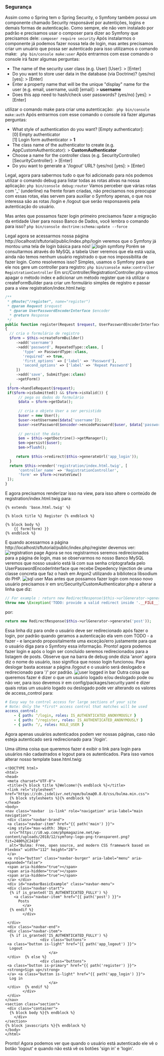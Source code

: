 ### Segurança

Assim como o Spring tem o Spring Security, o Symfony também possui um componente chamado Security responsável por autentições, logins e demais formas de autenticação. Como sempre, ele não vem instalado por padrão e precisamos usar o composer para dizer ao Symfony que precisamos dele:
```composer require security```
Após instalarmos o componente já podemos fazer nossa tela de login, mas antes precisamos criar um unuário que possa ser autenticado para isso utilizamos o comando make:
``` php bin/console make:user```
Após entrarmos com esse comando o console irá fazer algumas perguntas:

 -  The name of the security user class (e.g. User) [User]:
 \> [Enter]
 -  Do you want to store user data in the database (via Doctrine)? (yes/no) [yes]:
  \> [Enter]
 -  Enter a property name that will be the unique "display" name for the user (e.g. email, username, uuid) [email]:
  \> **username**
 -  Does this app need to hash/check user passwords? (yes/no) [yes]: 
  \> [Enter]

 utilizar o comando make para criar uma autenticação:
``` php bin/console make:auth```
Após entrarmos com esse comando o console irá fazer algumas perguntas:

- What style of authentication do you want? [Empty authenticator]: <br>
  [0] Empty authenticator<br>
  [1] Login form authenticator
\> **1**
-  The class name of the authenticator to create (e.g. AppCustomAuthenticator):
\> **CustomAuthenticator**
- Choose a name for the controller class (e.g. SecurityController) [SecurityController]:
\> [Enter]
-  Do you want to generate a '/logout' URL? (yes/no) [yes]:
\> [Enter]

Legal, agora para sabermos tudo o que foi adicionado para nós podemos utilizar o comando debug para listar todas as rotas ativas na nossa aplicação:
``` php bin/console debug:router ```
Vamos perceber que várias rotas com '_' (underline) na frente foram criadas, não precisamos nos preocupar com essas rotas, elas servem para auxiliar o Symfony apenas, o que nos interessa são as rotas /login e /logout que serão responsaveis pela autenticação do usuário.

Mas antes que possamos fazer login primeiro precisamos fazer a migração da entidade User para nosso Banco de Dados, você lembra o comando para isso?
``` php bin/console doctrine:schema:update --force ```

Legal agora se acessarmos nossa página http://localhost/sftutorial/public/index.php/login veremos que o Symfony já montou  uma tela de login básica para nós!
![login symfony](https://github.com/Camilotk/symfony-sisint-ifrs/blob/master/imagens/login-basico.png)
Porém se consultarmos através do MySQL a tabela User veremos que ela está vazia, ainda não temos nenhum usuário registrado o que nos impossibilita de fazer login. Como resolvemos isso? Simples, usamos o Symfony para que ele nos gere um controller para registro:
``` php bin/console make:controller RegistrationController ```
Em src/Controller/RegistrationController.php vamos apagar o método index e adicionar um método register que irá utilizar o createFormBuilder para criar um formulário simples de registro e passar para a view registration/index.html.twig:
```php
/**  
 * @Route("/register", name="register")  
 * @param Request $request  
  * @param UserPasswordEncoderInterface $encoder  
  * @return Response  
 */
public function register(Request $request, UserPasswordEncoderInterface $encoder)  
{
  // cria o formulário de registro
  $form = $this->createFormBuilder()  
	 ->add('username')  
	 ->add('password', RepeatedType::class, [  
		'type' => PasswordType::class,  
		'required' => true,  
		'first_options' => ['label' => 'Password'],  
		'second_options' => ['label' => 'Repeat Password']  
	 ]) 
	 ->add('save', SubmitType::class)  
	 ->getForm()  
  ;  
 $form->handleRequest($request);  
 if($form->isSubmitted() && $form->isValid()) {  
	  // pega os dados do formulário  
	  $data = $form->getData();  
  
	  // cria o objeto User a ser persistido  
	  $user = new User();  
	  $user->setUsername($data['username']);  
	  $user->setPassword($encoder->encodePassword($user, $data['password']));  
  
	  // persist the data  
	  $em = $this->getDoctrine()->getManager();  
	  $em->persist($user);  
	  $em->flush();  
  
	 return $this->redirect($this->generateUrl('app_login'));  
  }  
  return $this->render('registration/index.html.twig', [  
	  'controller_name' => 'RegistrationController',  
	  'form' => $form->createView()  
 ]);  
}
```
E agora precisamos renderizar isso na view, para isso altere o conteúdo de registration/index.html.twig para:
```twig
{% extends 'base.html.twig' %}  
  
{% block title %} Register {% endblock %}  
  
{% block body %}  
    {{ form(form) }}  
{% endblock %}
```
E quando acessarmos a página http://localhost/sftutorial/public/index.php/register devemos ver:
![registration page](https://github.com/Camilotk/symfony-sisint-ifrs/blob/master/imagens/registration-page.png)
Agora se nos registrarmos seremos redirecionados para a página de login, mas se observarmos no nosso Banco MySQL veremos que nosso usuário está lá com sua senha criptografada pelo UserPasswordEncoderInterface que recebe Depedency Injection de uma classe concreta que faz o hash em Argon2 utilizando a biblioteca libsodium do PHP.
![sql user](https://github.com/Camilotk/symfony-sisint-ifrs/blob/master/imagens/sql-user.png)
Mas antes que possamos fazer login com nosso novo usuário precisamos ir em src/Security/CustomAuthenticator.php e alterar a linha que diz:
```php
// For example : return new RedirectResponse($this->urlGenerator->generate('some_route'));  
throw new \Exception('TODO: provide a valid redirect inside '.__FILE__);
```
por:
```php
return new RedirectResponse($this->urlGenerator->generate('post'));
```
Essa linha diz para onde o usuário deve ser redirecionado após fazer o login, por padrão quando geramos a autenticação ela vem com TODO - a fazer - e lançando propositalmente uma exceção/erro justamente para que o usuário diga para o Symfony essa informação. Pronto! agora podemos fazer login e após o login ser concluido seremos redirecionados para a listagem de posts. Observe que na barra de debug onde dizia 'anon' agora diz o nome do usuário, isso significa que nosso login funcionou. Para deslogar basta acessar a página /logout e o usuário será deslogado e redirecionado para '/' por padrão.
![user logged in bar](https://github.com/Camilotk/symfony-sisint-ifrs/blob/master/imagens/user-logged.png)
Outra coisa que queremos fazer é dizer o que um usuário logado e/ou deslogado pode ou não ver, para isso devemos ir em config/packages/security.yaml e dizer quais rotas um usuário logado ou deslogado pode ver alterando os valores de access_control para:
```yaml
# Easy way to control access for large sections of your site  
# Note: Only the *first* access control that matches will be used  
access_control:  
    - { path: ^/login, roles: IS_AUTHENTICATED_ANONYMOUSLY }  
    - { path: ^/register, roles: IS_AUTHENTICATED_ANONYMOUSLY }  
    - { path: ^/, roles: ROLE_USER }
```
Agora apenas usuários autenticados podem ver nossas páginas, caso não esteja autenticado será redirecionado para '/login'. 

Uma última coisa que queremos fazer é exibir o link para login para usuários não cadastrados e logout para os autenticados. Para isso vamos alterar nosso template base.html.twig:
``` twig
<!DOCTYPE html>  
<html>  
<head>  
 <meta charset="UTF-8">  
 <title>{% block title %}Welcome!{% endblock %}</title>  
 <link rel="stylesheet" href="https://cdn.jsdelivr.net/npm/bulma@0.8.0/css/bulma.min.css">  
  {% block stylesheets %}{% endblock %}  
</head>  
<body>  
<nav class="navbar  is-link" role="navigation" aria-label="main navigation">  
 <div class="navbar-brand">  
 <a class="navbar-item" href="{{ path('main') }}">  
 <img style="max-width: 30px;"  
  src="https://i0.wp.com/phpmagazine.net/wp-content/uploads/2018/12/symfony-logo-png-transparent.png?fit=2400%2C2410"  
  alt="Bulma: Free, open source, and modern CSS framework based on Flexbox" width="112" height="28">  
 </a>  
 <a role="button" class="navbar-burger" aria-label="menu" aria-expanded="false">  
 <span aria-hidden="true"></span>  
 <span aria-hidden="true"></span>  
 <span aria-hidden="true"></span>  
 </a> </div>  
 <div id="navbarBasicExample" class="navbar-menu">  
 <div class="navbar-start">  
  {% if is_granted('IS_AUTHENTICATED_FULLY') %}  
	<a class="navbar-item" href="{{ path('post') }}">  
	  Posts  
        </a>  
  {% endif %}  
        </div>  
  
 </div> 
 <div class="navbar-end">  
 <div class="navbar-item">  
  {% if is_granted('IS_AUTHENTICATED_FULLY') %}  
                <div class="buttons">  
 <a class="button is-light" href="{{ path('app_logout') }}">  
  Logout  
                    </a>  
 </div>  {% else %}  
                <div class="buttons">  
 <a class="button is-primary" href="{{ path('register') }}">  
 <strong>Sign up</strong>  
 </a> <a class="button is-light" href="{{ path('app_login') }}">  
  Log in  
                    </a>  
 </div>  {% endif %}  
        </div>  
 </div>  
</nav>  
<section class="section">  
 <div class="container">  
  {% block body %}{% endblock %}  
    </div>  
</section>  
{% block javascripts %}{% endblock %}  
</body>  
</html>
```
Pronto! Agora podemos ver que quando o usuário está autenticado ele vê o botão 'logout' e quando não está vê os botões 'sign in' e 'login'.
